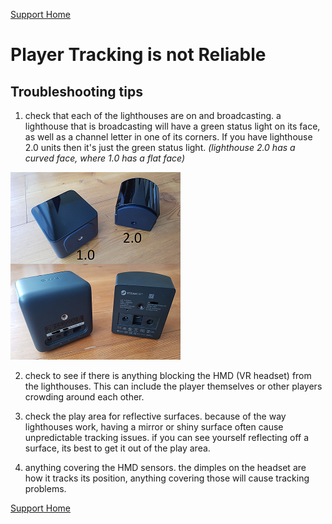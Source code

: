 [Support Home](Support_Forum.md)

# Player Tracking is not Reliable


## Troubleshooting tips

1. check that each of the lighthouses are on and broadcasting. a lighthouse that is broadcasting will have a green status light on its face, as well as a channel letter in one of its corners. If you have lighthouse 2.0 units then it's just the green status light. *(lighthouse 2.0 has a curved face, where 1.0 has a flat face)*

  ![picture of lighthouses differneces, picture of HMD focus on sensors, ](media/SupportPage/lighthouses.png)

2. check to see if there is anything blocking the HMD (VR headset) from the lighthouses. This can include the player themselves or other players crowding around each other.

3.  check the play area for reflective surfaces. because of the way lighthouses work, having a mirror or shiny surface often cause unpredictable tracking issues. if you can see yourself reflecting off a surface, its best to get it out of the play area.

4. anything covering the HMD sensors. the dimples on the headset are how it tracks its position, anything covering those will cause tracking problems. 


[Support Home](Support_Forum.md)

